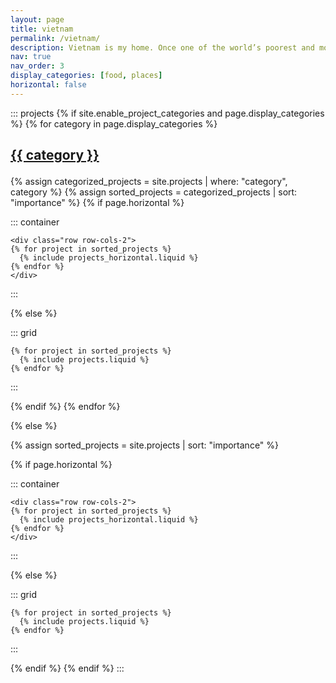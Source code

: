 ```yaml
---
layout: page
title: vietnam
permalink: /vietnam/
description: Vietnam is my home. Once one of the world’s poorest and most isolated countries from nearly 120 years in ghastly war, Vietnam is now a middle-income country with a dynamic, young population and a promising future. Here's to Vietnam's resilience beauty and its future!
nav: true
nav_order: 3
display_categories: [food, places]
horizontal: false
---
```


<!-- pages/projects.md -->

::: projects
{% if site.enable_project_categories and page.display_categories %} <!-- Display categorized projects --> {% for category in page.display_categories %} <a id="{{ category }}" href=".#{{ category }}">

<h2 class="category">

{{ category }}

</h2>

</a> {% assign categorized_projects = site.projects \| where: "category", category %} {% assign sorted_projects = categorized_projects \| sort: "importance" %} <!-- Generate cards for each project --> {% if page.horizontal %}

::: container
```         
<div class="row row-cols-2">
{% for project in sorted_projects %}
  {% include projects_horizontal.liquid %}
{% endfor %}
</div>
```
:::

{% else %}

::: grid
```         
{% for project in sorted_projects %}
  {% include projects.liquid %}
{% endfor %}
```
:::

{% endif %} {% endfor %}

{% else %}

<!-- Display projects without categories -->

{% assign sorted_projects = site.projects \| sort: "importance" %}

<!-- Generate cards for each project -->

{% if page.horizontal %}

::: container
```         
<div class="row row-cols-2">
{% for project in sorted_projects %}
  {% include projects_horizontal.liquid %}
{% endfor %}
</div>
```
:::

{% else %}

::: grid
```         
{% for project in sorted_projects %}
  {% include projects.liquid %}
{% endfor %}
```
:::

{% endif %} {% endif %}
:::
